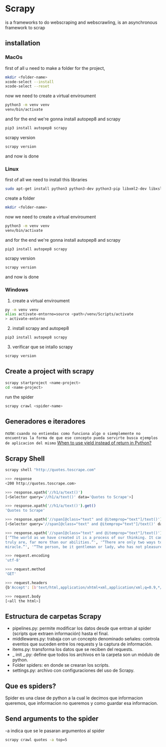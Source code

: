 # Scrapy

is a frameworks to do webscraping and webscrawling, is an asynchronous framework to scrap

## installation
### MacOs

first of all u need to make a folder for the project, 

```bash
mkdir <folder-name>
xcode-select --install
xcode-select --reset
```

now we need to create a virtual enviroument

```bash
python3 -m venv venv
venv/bin/activate
```

and for the end we're gonna install autopep8 and scrapy
```bash
pip3 install autopep8 scrapy
```

scrapy version

```bash
scrapy version
```

and now is done

### Linux

first of all we need to install this libraries

```bash
sudo apt-get install python3 python3-dev python3-pip libxml2-dev libxslt1-dev zlib1g-dev libffi-dev libssl-dev
```
create a folder

```bash
mkdir <folder-name>
```

now we need to create a virtual enviroument

```bash
python3 -m venv venv
venv/bin/activate
```

and for the end we're gonna install autopep8 and scrapy
```bash
pip3 install autopep8 scrapy
```

scrapy version
```bash
scrapy version
```

and now is done

### Windows
1. create a virtual enviroument
```bash
py -m venv venv
alias activate-entorno=source <path>/venv/Scripts/activate
> activate-entorno
```
2. install scrapy and autopep8
```bash
pip3 install autopep8 scrapy
```
3. verificar que se intallo scrapy
```bash
scrapy version
```

## Create a project with scrapy

```bash
scrapy startproject <name-project>
cd <name-project>
```

run the spider

```bash
scrapy crawl <spider-name>
```

## Generadores e iteradores
note: `cuando no entiendas como funciona algo o siemplemente no encuentras la forma de que ese concepto pueda servirte busca ejemplos de aplicacion del mismo`
[When to use yield instead of return in Python?](https://www.geeksforgeeks.org/use-yield-keyword-instead-return-keyword-python/)

## Scrapy Shell

```bash
scrapy shell "http://quotes.toscrape.com"

>>> response
<200 http://quotes.toscrape.com>

>>> response.xpath('//h1/a/text()') 
[<Selector query='//h1/a/text()' data='Quotes to Scrape'>]

>>> response.xpath('//h1/a/text()').get()
'Quotes to Scrape'

>>> response.xpath('//span[@class="text" and @itemprop="text"]/text()') 
[<Selector query='//span[@class="text" and @itemprop="text"]/text()' data='“The world as we have created it is a...'>, <Selector query='//span[@class="text" and @itemprop="text"]/text()' data='“It is our choices, Harry, that show ...'>, <Selector query='//span[@class="text" and @itemprop="text"]/text()' data='“There are only two ways to live your...'>, <Selector query='//span[@class="text" and @itemprop="text"]/text()' data='“The person, be it gentleman or lady,...'>, <Selector query='//span[@class="text" and @itemprop="text"]/text()' data='“Imperfection is beauty, madness is g...'>, <Selector query='//span[@class="text" and @itemprop="text"]/text()' data='“Try not to become a man of success. ...'>, <Selector query='//span[@class="text" and @itemprop="text"]/text()' data='“It is better to be hated for what yo...'>, <Selector query='//span[@class="text" and @itemprop="text"]/text()' data="“I have not failed. I've just found 1...">, <Selector query='//span[@class="text" and @itemprop="text"]/text()' data='“A woman is like a tea bag; you never...'>, <Selector query='//span[@class="text" and @itemprop="text"]/text()' data='“A day without sunshine is like, you ...'>]

>>> response.xpath('//span[@class="text" and @itemprop="text"]/text()').getall()
['“The world as we have created it is a process of our thinking. It cannot be changed without changing our thinking.”', '“It is our choices, Harry, that show what we 
truly are, far more than our abilities.”', '“There are only two ways to live your life. One is as though nothing is a miracle. The other is as though everything is a 
miracle.”', '“The person, be it gentleman or lady, who has not pleasure in a good novel, must be intolerably stupid.”', "“Imperfection is beauty, madness is genius and it's better to be absolutely ridiculous than absolutely boring.”", '“Try not to become a man of success. Rather become a man of value.”', '“It is better to be hated for what you are than to be loved for what you are not.”', "“I have not failed. I've just found 10,000 ways that won't work.”", "“A woman is like a tea bag; you never know how strong it is until it's in hot water.”", '“A day without sunshine is like, you know, night.”']

>>> request.encoding  
'utf-8'

>>> request.method  
'GET'

>>> request.headers
{b'Accept': [b'text/html,application/xhtml+xml,application/xml;q=0.9,*/*;q=0.8'], b'Accept-Language': [b'en'], b'User-Agent': [b'Scrapy/2.9.0 (+https://scrapy.org)'], b'Accept-Encoding': [b'gzip, deflate']}

>>> request.body
[<all the html>]
```

## Estructura de carpetas Scrapy

- pipelines.py: permite modificar los datos desde que entran al spider (scripts que extraen información) hasta el final.
- middlewares.py: trabaja con un concepto denominado señales: controla eventos que suceden entre los requests y la captura de información.
- items.py: transforma los datos que se reciben del requests.
- _ init _.py: define que todos los archivos en la carpeta son un módulo de python.
- Folder spiders: en donde se crearan los scripts.
- settings.py: archivo con configuraciones del uso de Scrapy.

## Que es spiders?

Spider es una clase de python a la cual le decimos que informacion queremos, que informacion no queremos y como guardar esa informacion.

## Send arguments to the spider

-a indica que se le pasaran argumentos al spider

```bash
scrapy crawl quotes -a top=5
```